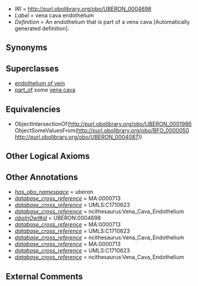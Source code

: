  * *IRI* = http://purl.obolibrary.org/obo/UBERON_0004698
 * *Label* = vena cava endothelium
 * *Definition* = An endothelium that is part of a vena cava [Automatically generated definition].

## Synonyms


## Superclasses

 * [endothelium of vein](../../UBERON/19/UBERON_0001919.md)
 * [part_of](../../BFO/50/BFO_0000050.md) some [vena cava](../../UBERON/87/UBERON_0004087.md)

## Equivalencies

 * ObjectIntersectionOf(<http://purl.obolibrary.org/obo/UBERON_0001986> ObjectSomeValuesFrom(<http://purl.obolibrary.org/obo/BFO_0000050> <http://purl.obolibrary.org/obo/UBERON_0004087>))

## Other Logical Axioms


## Other Annotations

 * *[has_obo_namespace](../../ce/oboInOwl#hasOBONamespace.md)* = uberon
 * *[database_cross_reference](../../ef/oboInOwl#hasDbXref.md)* = MA:0000713
 * *[database_cross_reference](../../ef/oboInOwl#hasDbXref.md)* = UMLS:C1710623
 * *[database_cross_reference](../../ef/oboInOwl#hasDbXref.md)* = ncithesaurus:Vena_Cava_Endothelium
 * *[oboInOwl#id](../../id/oboInOwl#id.md)* = UBERON:0004698
 * *[database_cross_reference](../../ef/oboInOwl#hasDbXref.md)* = MA:0000713
 * *[database_cross_reference](../../ef/oboInOwl#hasDbXref.md)* = UMLS:C1710623
 * *[database_cross_reference](../../ef/oboInOwl#hasDbXref.md)* = ncithesaurus:Vena_Cava_Endothelium
 * *[database_cross_reference](../../ef/oboInOwl#hasDbXref.md)* = MA:0000713
 * *[database_cross_reference](../../ef/oboInOwl#hasDbXref.md)* = UMLS:C1710623
 * *[database_cross_reference](../../ef/oboInOwl#hasDbXref.md)* = ncithesaurus:Vena_Cava_Endothelium

## External Comments


